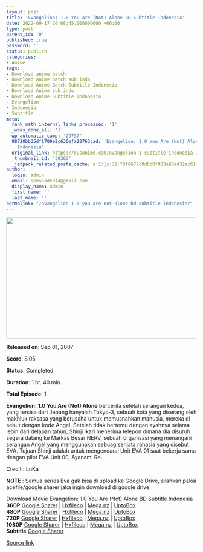 ```yaml
---
layout: post
title: 'Evangelion: 1.0 You Are (Not) Alone BD Subtitle Indonesia'
date: 2022-09-17 20:08:45.000000000 +00:00
type: post
parent_id: '0'
published: true
password: ''
status: publish
categories:
- Anime
tags:
- Download anime batch
- download anime batch sub indo
- Download Anime Batch Subtitle Indonesia
- Download Anime sub indo
- Download Anime Subtitle Indonesia
- Evangelion
- Indonesia
- Subtitle
meta:
  rank_math_internal_links_processed: '1'
  _wpas_done_all: '1'
  wp_automatic_camp: '29737'
  88720bb35df1709e2c630efa20763cad: 'Evangelion: 1.0 You Are (Not) Alone BD Subtitle
    Indonesia'
  original_link: https://kusonime.com/evangelion-1-subtitle-indonesia-1/
  _thumbnail_id: '30363'
  _jetpack_related_posts_cache: a:1:{s:32:"8f6677c9d6b0f903e98ad32ec61f8deb";a:2:{s:7:"expires";i:1663494050;s:7:"payload";a:3:{i:0;a:1:{s:2:"id";i:30340;}i:1;a:1:{s:2:"id";i:30356;}i:2;a:1:{s:2:"id";i:30152;}}}}
author:
  login: admin
  email: senseads014@gmail.com
  display_name: admin
  first_name: ''
  last_name: ''
permalink: "/evangelion-1-0-you-are-not-alone-bd-subtitle-indonesia/"
---
```

<p><img width="640" height="320" src="{{ site.baseurl }}/assets/2022/09/Evangelion-1-0-You-Are-Not-Alone-Subtitle-Indonesia.jpg" class="attachment-thumb-large size-thumb-large wp-post-image" alt="" loading="lazy" title="Evangelion: 1.0 You Are (Not) Alone BD Subtitle Indonesia" srcset="https://kusonime.com/wp-content/uploads/2017/04/Evangelion-1-0-You-Are-Not-Alone-Subtitle-Indonesia.jpg 640w, https://kusonime.com/wp-content/uploads/2017/04/Evangelion-1-0-You-Are-Not-Alone-Subtitle-Indonesia-300x150.jpg 300w, https://kusonime.com/wp-content/uploads/2017/04/Evangelion-1-0-You-Are-Not-Alone-Subtitle-Indonesia-520x260.jpg 520w" sizes="(max-width: 640px) 100vw, 640px" />
<p><b>Released on</b>: Sep 01, 2007</p>
<p>
<p><b>Score</b>: 8.05</p>
<p>
<p><b>Status</b>: Completed</p>
<p>
<p><b>Duration</b>: 1 hr. 40 min.</p>
<p>
<p><b>Total Episode</b>: 1</p>
<p>
<p><strong>Evangelion: 1.0 You Are (Not) Alone</strong> bercerita setelah serangan kedua, yang tersisa dari Jepang hanyalah Tokyo-3, sebuah kota yang diserang oleh makhluk raksasa yang berusaha untuk memusnahkan manusia, mereka di sebut dengan kode Angel. Setelah tidak bertemu dengan ayahnya selama lebih dari delapan tahun, Shinji Ikari menerima telepon dimana dia disuruh segera datang ke Markas Besar NERV, sebuah organisasi yang menangani serangan Angel yang menggunakan sebuag senjata rahasia yang disebut EVA. Tujuan Shinji adalah untuk mengendarai Unit EVA 01 saat bekerja sama dengan pilot EVA Unit 00, Ayanami Rei.</p>
<p>
<p>Credit : LuKa</p>
<p>
<p><strong>NOTE </strong>: Semua series Eva gak bisa di upload ke Google Drive, silahkan pakai acefile/google sharer jaka ingin download di google drive</p>
<p>
<div class="smokeddl">
<div class="smokettl">Download Movie Evangelion: 1.0 You Are (Not) Alone BD Subtitle Indonesia</div>
<div class="smokeurl"><strong>360P</strong> <a href="https://acefile.co/f/52689424/kusonime-e-v-e-m-o-v-i-e-1-b-d-3-6-0-p-rar" target="_blank" rel="noopener noreferrer">Google Sharer</a> | <a href="https://hxfile.co/m5ug90wubdr1" target="_blank" rel="noopener">Hxfileco</a> | <a href="https://mega.nz/file/pAhxHQ7A#jS4lUnBCh5RghjTJiIj_y8B94iKVryNDQ9bF0miiQ4s" target="_blank" rel="noopener">Mega.nz</a> | <a href="https://uptobox.com/j37monippjzd" target="_blank" rel="noopener">UptoBox</a></div>
<div class="smokeurl"><strong>480P</strong> <a href="https://acefile.co/f/52689426/kusonime-e-v-e-m-o-v-i-e-1-b-d-4-8-0-p-rar" target="_blank" rel="noopener noreferrer">Google Sharer</a> | <a href="https://hxfile.co/7wye6jftru14" target="_blank" rel="noopener">Hxfileco</a> | <a href="https://mega.nz/file/NN5TxS5R#_8g4gybHBY5teLIcAIuA1JRxj0Bfqo3suRk4ROqHeMU" target="_blank" rel="noopener">Mega.nz</a> | <a href="https://uptobox.com/mxtmhtlzgnmh" target="_blank" rel="noopener">UptoBox</a></div>
<div class="smokeurl"><strong>720P</strong> <a href="https://acefile.co/f/52689428/kusonime-e-v-e-m-o-v-i-e-1-b-d-7-2-0-p-rar" target="_blank" rel="noopener noreferrer">Google Sharer</a> | <a href="https://hxfile.co/ksrr3nfvv5kq" target="_blank" rel="noopener">Hxfileco</a> | <a href="https://mega.nz/file/oEhX2YjY#oDjvCENYw3CFvIjG-9yGtf_OWYbxYVrs3SHFiIuc0Vk" target="_blank" rel="noopener">Mega.nz</a> | <a href="https://uptobox.com/5oyi6va3kpv0" target="_blank" rel="noopener">UptoBox</a></div>
<div class="smokeurl"><strong>1080P</strong> <a href="https://acefile.co/f/52689431/kusonime-e-v-e-m-o-v-i-e-1-b-d-1-0-8-0-p-rar" target="_blank" rel="noopener noreferrer">Google Sharer</a> | <a href="https://hxfile.co/pcls9gbkwnyr" target="_blank" rel="noopener">Hxfileco</a> | <a href="https://mega.nz/file/JY4jGYxI#zLcmzV6QNzIGXzaBYD6W_Hf1k93y2DSoFcXQa0MmWCo" target="_blank" rel="noopener">Mega.nz</a> | <a href="https://uptobox.com/kvsr7tzy59si" target="_blank" rel="noopener">UptoBox</a></div>
<div class="smokeurl"><strong>Subtitle</strong> <a href="https://acefile.co/f/52689433/kusonime-e-v-e-m-o-v-i-e-1-b-d-f-o-n-t-s-u-b-rar" target="_blank" rel="noopener noreferrer">Google Sharer</a></div>
</div>
<p><a href="https://kusonime.com/evangelion-1-subtitle-indonesia-1/">Source link </a></p>

